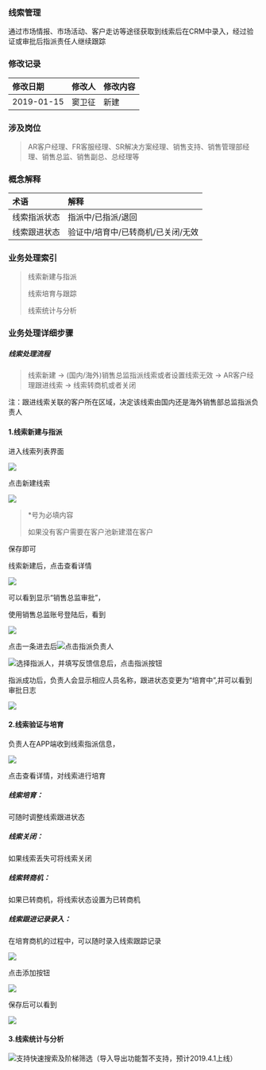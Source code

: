 ### 线索管理

通过市场情报、市场活动、客户走访等途径获取到线索后在CRM中录入，经过验证或审批后指派责任人继续跟踪

### 修改记录

| 修改日期 | 修改人 | 修改内容 |
| :--- | :--- | :--- |
| 2019-01-15 | 窦卫征 | 新建 |

### 涉及岗位

> AR客户经理、FR客服经理、SR解决方案经理、销售支持、销售管理部经理、销售总监、销售副总、总经理等

### 概念解释

| 术语 | 解释 |
| :--- | :--- |
| 线索指派状态 | 指派中/已指派/退回 |
| 线索跟进状态 | 验证中/培育中/已转商机/已关闭/无效 |

### 业务处理索引

> 线索新建与指派
>
> 线索培育与跟踪
>
> 线索统计与分析

### 业务处理详细步骤

##### 线索处理流程

> 线索新建 -&gt; \(国内/海外\)销售总监指派线索或者设置线索无效 -&gt; AR客户经理跟进线索 -&gt; 线索转商机或者关闭

注：跟进线索关联的客户所在区域，决定该线索由国内还是海外销售部总监指派负责人

#### 1.线索新建与指派

进入线索列表界面

![](/assets/xsxj28181.png)

点击新建线索

![](/assets/xjxs281011.png)

> \*号为必填内容
>
> 如果没有客户需要在客户池新建潜在客户

保存即可

线索新建后，点击查看详情

![](/assets/xsxqck1092.png)

可以看到显示“销售总监审批”，

使用销售总监账号登陆后，看到

![](/assets/xszjsplcq2881.png)

点击一条进去后![](/assets/xszpfzr281811.png)点击指派负责人

![](/assets/zpfzr1882.png)选择指派人，并填写反馈信息后，点击指派按钮

指派成功后，负责人会显示相应人员名称，跟进状态变更为“培育中”,并可以看到审批日志

![](/assets/xiansuozprz2881.png)

#### 2.线索验证与培育

负责人在APP端收到线索指派信息，

![](/assets/sdzpxx.png)

点击查看详情，对线索进行培育

##### 线索培育：

可随时调整线索跟进状态

##### 线索关闭：

如果线索丢失可将线索关闭

##### 线索转商机：

如果已转商机，将线索状态设置为已转商机

##### 线索跟进记录录入：

在培育商机的过程中，可以随时录入线索跟踪记录

![](/assets/xsgzjllr19281.png)

点击添加按钮

![](/assets/xjxsgzjllr281.png)

保存后可以看到

![](/assets/xsgzjl2881.png)

#### 3.线索统计与分析

![](/assets/xsdq2881811.png)支持快速搜索及阶梯筛选（导入导出功能暂不支持，预计2019.4.1上线）


